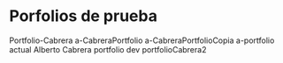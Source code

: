 # Porfolios de prueba

Portfolio-Cabrera
a-CabreraPortfolio
a-CabreraPortfolioCopia
a-portfolio actual Alberto Cabrera 
portfolio dev
portfolioCabrera2

